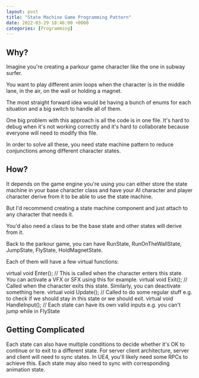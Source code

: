 ```yaml
---
layout: post
title: "State Machine Game Programming Pattern"
date: 2022-03-29 18:46:00 +0000
categories: [Programming]
---
```


## Why?

Imagine you're creating a parkour game character like the one in subway surfer.

You want to play different anim loops when the character is in the middle lane, in the air, on the wall or holding a magnet.

The most straight forward idea would be having a bunch of enums for each situation and a big switch to handle all of them.

One big problem with this approach is all the code is in one file. It's hard to debug when it's not working correctly and it's hard to collaborate because everyone will need to modify this file.

In order to solve all these, you need state machine pattern to reduce conjunctions among different character states.

## How?

It depends on the game engine you're using you can either store the state machine in your base character class and have your AI character and player character derive from it to be able to use the state machine.

But I'd recommend creating a state machine component and just attach to any character that needs it.

You'd also need a class to be the base state and other states will derive from it.

Back to the parkour game, you can have RunState, RunOnTheWallState, JumpState, FlyState, HoldMagnetState.

Each of them will have a few virtual functions:

virtual void Enter(); // This is called when the character enters this state. You can activate a VFX or SFX using this for example.
virtual void Exit(); // Called when the character exits this state. Similarly, you can deactivate something here.
virtual void Update(); // Called to do some regular stuff e.g. to check if we should stay in this state or we should exit.
virtual void HandleInput(); // Each state can have its own valid inputs e.g. you can't jump while in FlyState

## Getting Complicated

Each state can also have multiple conditions to decide whether it's OK to continue or to exit to a different state.
For server client architecture, server and client will need to sync states. In UE4, you'll likely need some RPCs to achieve this.
Each state may also need to sync with corresponding animation state.

